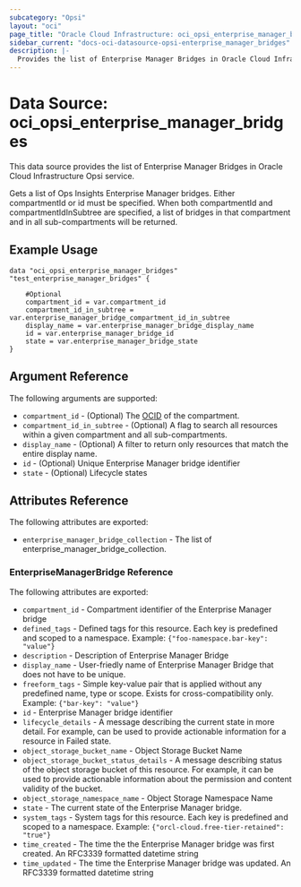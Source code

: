 ```yaml
---
subcategory: "Opsi"
layout: "oci"
page_title: "Oracle Cloud Infrastructure: oci_opsi_enterprise_manager_bridges"
sidebar_current: "docs-oci-datasource-opsi-enterprise_manager_bridges"
description: |-
  Provides the list of Enterprise Manager Bridges in Oracle Cloud Infrastructure Opsi service
---
```


# Data Source: oci_opsi_enterprise_manager_bridges
This data source provides the list of Enterprise Manager Bridges in Oracle Cloud Infrastructure Opsi service.

Gets a list of Ops Insights Enterprise Manager bridges. Either compartmentId or id must be specified.
When both compartmentId and compartmentIdInSubtree are specified, a list of bridges in that compartment and in all sub-compartments will be returned.


## Example Usage

```hcl
data "oci_opsi_enterprise_manager_bridges" "test_enterprise_manager_bridges" {

	#Optional
	compartment_id = var.compartment_id
	compartment_id_in_subtree = var.enterprise_manager_bridge_compartment_id_in_subtree
	display_name = var.enterprise_manager_bridge_display_name
	id = var.enterprise_manager_bridge_id
	state = var.enterprise_manager_bridge_state
}
```

## Argument Reference

The following arguments are supported:

* `compartment_id` - (Optional) The [OCID](https://docs.cloud.oracle.com/iaas/Content/General/Concepts/identifiers.htm) of the compartment.
* `compartment_id_in_subtree` - (Optional) A flag to search all resources within a given compartment and all sub-compartments. 
* `display_name` - (Optional) A filter to return only resources that match the entire display name.
* `id` - (Optional) Unique Enterprise Manager bridge identifier
* `state` - (Optional) Lifecycle states


## Attributes Reference

The following attributes are exported:

* `enterprise_manager_bridge_collection` - The list of enterprise_manager_bridge_collection.

### EnterpriseManagerBridge Reference

The following attributes are exported:

* `compartment_id` - Compartment identifier of the Enterprise Manager bridge
* `defined_tags` - Defined tags for this resource. Each key is predefined and scoped to a namespace. Example: `{"foo-namespace.bar-key": "value"}` 
* `description` - Description of Enterprise Manager Bridge
* `display_name` - User-friedly name of Enterprise Manager Bridge that does not have to be unique.
* `freeform_tags` - Simple key-value pair that is applied without any predefined name, type or scope. Exists for cross-compatibility only. Example: `{"bar-key": "value"}` 
* `id` - Enterprise Manager bridge identifier
* `lifecycle_details` - A message describing the current state in more detail. For example, can be used to provide actionable information for a resource in Failed state.
* `object_storage_bucket_name` - Object Storage Bucket Name
* `object_storage_bucket_status_details` - A message describing status of the object storage bucket of this resource. For example, it can be used to provide actionable information about the permission and content validity of the bucket.
* `object_storage_namespace_name` - Object Storage Namespace Name
* `state` - The current state of the Enterprise Manager bridge.
* `system_tags` - System tags for this resource. Each key is predefined and scoped to a namespace. Example: `{"orcl-cloud.free-tier-retained": "true"}` 
* `time_created` - The time the the Enterprise Manager bridge was first created. An RFC3339 formatted datetime string
* `time_updated` - The time the Enterprise Manager bridge was updated. An RFC3339 formatted datetime string

